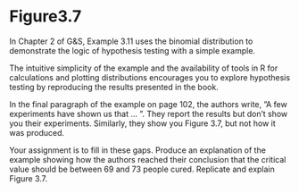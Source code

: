 # Figure3.7

In Chapter 2 of G&S, Example 3.11 uses the binomial distribution to demonstrate the logic of
hypothesis testing with a simple example.

The intuitive simplicity of the example and the availability of tools in R for calculations and plotting
distributions encourages you to explore hypothesis testing by reproducing the results presented in
the book.

In the final paragraph of the example on page 102, the authors write, ”A few experiments have
shown us that ... ”. They report the results but don’t show you their experiments. Similarly, they
show you Figure 3.7, but not how it was produced.

Your assignment is to fill in these gaps. Produce an explanation of the example showing how the
authors reached their conclusion that the critical value should be between 69 and 73 people cured.
Replicate and explain Figure 3.7.
